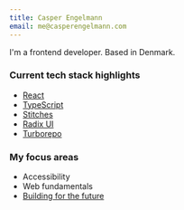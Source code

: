 ```yaml
---
title: Casper Engelmann
email: me@casperengelmann.com
---
```


I'm a frontend developer. Based in Denmark.

### Current tech stack highlights

- [React](https://reactjs.org/)
- [TypeScript](https://www.typescriptlang.org/)
- [Stitches](https://stitches.dev/)
- [Radix UI](https://www.radix-ui.com/)
- [Turborepo](https://turborepo.org/)

### My focus areas

- Accessibility
- Web fundamentals
- [Building for the future](https://frontendmastery.com/posts/building-future-facing-frontend-architectures/)
